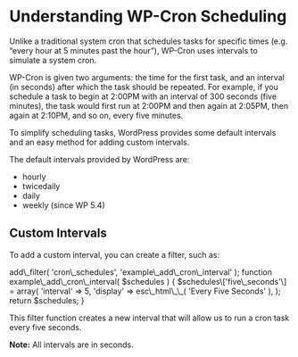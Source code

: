 # Understanding WP-Cron Scheduling

Unlike a traditional system cron that schedules tasks for specific times (e.g. “every hour at 5 minutes past the hour”), WP-Cron uses intervals to simulate a system cron.

WP-Cron is given two arguments: the time for the first task, and an interval (in seconds) after which the task should be repeated. For example, if you schedule a task to begin at 2:00PM with an interval of 300 seconds (five minutes), the task would first run at 2:00PM and then again at 2:05PM, then again at 2:10PM, and so on, every five minutes.

To simplify scheduling tasks, WordPress provides some default intervals and an easy method for adding custom intervals.

The default intervals provided by WordPress are:

*   hourly
*   twicedaily
*   daily
*   weekly (since WP 5.4)

## Custom Intervals

To add a custom interval, you can create a filter, such as:

</p>
add\_filter( 'cron\_schedules', 'example\_add\_cron\_interval' );
function example\_add\_cron\_interval( $schedules ) { 
    $schedules\['five\_seconds'\] = array(
        'interval' => 5,
        'display'  => esc\_html\_\_( 'Every Five Seconds' ), );
    return $schedules;
}
<p>

This filter function creates a new interval that will allow us to run a cron task every five seconds.

**Note:** All intervals are in seconds.
